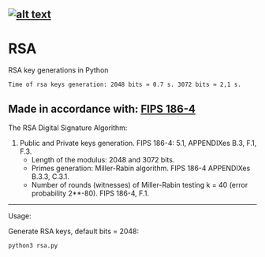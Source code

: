 [![alt text](https://img.shields.io/badge/python-3.8-red)](https://python.org)
---
# RSA
RSA key generations in Python

`Time of rsa keys generation:
2048 bits ≈ 0.7 s.
3072 bits ≈ 2,1 s.`

Made in accordance with: [FIPS 186-4](https://csrc.nist.gov/publications/detail/fips/186/4/final) 
---
The RSA Digital Signature Algorithm:

1. Public and Private keys generation. FIPS 186-4: 5.1, APPENDIXes B.3, F.1, F.3.
    - Length of the modulus: 2048 and 3072 bits.
    - Primes generation: Miller-Rabin algorithm. FIPS 186-4 APPENDIXes B.3.3, C.3.1.
    - Number of rounds (witnesses) of Miller-Rabin testing k = 40 (error probability 2**-80). FIPS 186-4, F.1.
---
Usage:

Generate RSA keys, default bits = 2048:
```
python3 rsa.py
```
